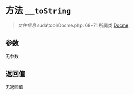 # 方法 `__toString`

> *文件信息* suda\tool\Docme.php: 68~71
> 所属类 [Docme](../Docme.md)




## 参数


无参数


## 返回值

无返回值
